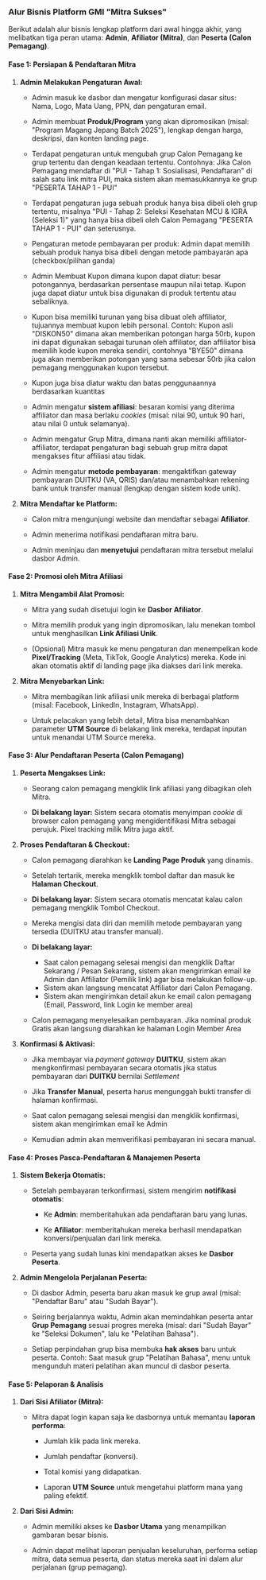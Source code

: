 ### **Alur Bisnis Platform GMI "Mitra Sukses"**

Berikut adalah alur bisnis lengkap platform dari awal hingga akhir, yang melibatkan tiga peran utama: **Admin**, **Afiliator (Mitra)**, dan **Peserta (Calon Pemagang)**.

#### **Fase 1: Persiapan & Pendaftaran Mitra**

1. **Admin Melakukan Pengaturan Awal:**
    
    - Admin masuk ke dasbor dan mengatur konfigurasi dasar situs: Nama, Logo, Mata Uang, PPN, dan pengaturan email.
        
    - Admin membuat **Produk/Program** yang akan dipromosikan (misal: "Program Magang Jepang Batch 2025"), lengkap dengan harga, deskripsi, dan konten landing page. 
    - Terdapat pengaturan untuk mengubah grup Calon Pemagang ke grup tertentu dan dengan keadaan tertentu. Contohnya: Jika Calon Pemagang mendaftar di "PUI - Tahap 1: Sosialisasi, Pendaftaran" di salah satu link mitra PUI, maka sistem akan memasukkannya ke grup "PESERTA TAHAP 1 - PUI"
    - Terdapat pengaturan juga sebuah produk hanya bisa dibeli oleh grup tertentu, misalnya "PUI - Tahap 2: Seleksi Kesehatan MCU & IGRA (Seleksi 1)" yang hanya bisa dibeli oleh Calon Pemagang "PESERTA TAHAP 1 - PUI" dan seterusnya.
    - Pengaturan metode pembayaran per produk: Admin dapat memilih sebuah produk hanya bisa dibeli dengan metode pambayaran apa (checkbox/pilihan ganda)
		
	- Admin Membuat Kupon dimana kupon dapat diatur: besar potongannya, berdasarkan persentase maupun nilai tetap. Kupon juga dapat diatur untuk bisa digunakan di produk tertentu atau sebaliknya. 
	- Kupon bisa memiliki turunan yang bisa dibuat oleh affiliator, tujuannya membuat kupon  lebih personal. Contoh: Kupon asli "DISKON50" dimana akan memberikan potongan harga 50rb, kupon ini dapat digunakan sebagai turunan oleh affiliator, dan affiliator bisa memilih kode kupon mereka sendiri, contohnya "BYE50" dimana juga akan memberikan potongan yang sama sebesar 50rb jika calon pemagang menggunakan kupon tersebut.
	- Kupon juga bisa diatur waktu dan batas penggunaannya berdasarkan kuantitas
        
    - Admin mengatur **sistem afiliasi**: besaran komisi yang diterima affiliator dan masa berlaku _cookies_ (misal: nilai 90, untuk 90 hari, atau nilai 0 untuk selamanya).
	    
    - Admin mengatur Grup Mitra, dimana nanti akan memiliki affiliator-affiliator, terdapat pengaturan bagi sebuah grup mitra dapat mengakses fitur affiliasi atau tidak.
        
    - Admin mengatur **metode pembayaran**: mengaktifkan gateway pembayaran DUITKU (VA, QRIS) dan/atau menambahkan rekening bank untuk transfer manual (lengkap dengan sistem kode unik).
        
2. **Mitra Mendaftar ke Platform:**
    
    - Calon mitra mengunjungi website dan mendaftar sebagai **Afiliator**.
        
    - Admin menerima notifikasi pendaftaran mitra baru.
        
    - Admin meninjau dan **menyetujui** pendaftaran mitra tersebut melalui dasbor Admin.
        

#### **Fase 2: Promosi oleh Mitra Afiliasi**

1. **Mitra Mengambil Alat Promosi:**
    
    - Mitra yang sudah disetujui login ke **Dasbor Afiliator**.
        
    - Mitra memilih produk yang ingin dipromosikan, lalu menekan tombol untuk menghasilkan **Link Afiliasi Unik**.
        
    - (Opsional) Mitra masuk ke menu pengaturan dan menempelkan kode **Pixel/Tracking** (Meta, TikTok, Google Analytics) mereka. Kode ini akan otomatis aktif di landing page jika diakses dari link mereka.
        
2. **Mitra Menyebarkan Link:**
    
    - Mitra membagikan link afiliasi unik mereka di berbagai platform (misal: Facebook, LinkedIn, Instagram, WhatsApp).
        
    - Untuk pelacakan yang lebih detail, Mitra bisa menambahkan parameter **UTM Source** di belakang link mereka, terdapat inputan untuk menandai UTM Source mereka.
        

#### **Fase 3: Alur Pendaftaran Peserta (Calon Pemagang)**

1. **Peserta Mengakses Link:**
    
    - Seorang calon pemagang mengklik link afiliasi yang dibagikan oleh Mitra.
        
    - **Di belakang layar:** Sistem secara otomatis menyimpan _cookie_ di browser calon pemagang yang mengidentifikasi Mitra sebagai perujuk. Pixel tracking milik Mitra juga aktif.
        
2. **Proses Pendaftaran & Checkout:**
    
    - Calon pemagang diarahkan ke **Landing Page Produk** yang dinamis.
        
    - Setelah tertarik, mereka mengklik tombol daftar dan masuk ke **Halaman Checkout**.
	    
	- **Di belakang layar:** Sistem secara otomatis mencatat kalau calon pemagang mengklik Tombol Checkout.
        
    - Mereka mengisi data diri dan memilih metode pembayaran yang tersedia (DUITKU atau transfer manual).
		
	- **Di belakang layar:** 
	    - Saat calon pemagang selesai mengisi dan mengklik Daftar Sekarang / Pesan Sekarang, sistem akan mengirimkan email ke Admin dan Affiliator (Pemilik link) agar bisa melakukan follow-up. 
	    - Sistem akan langsung mencatat Affiliator dari Calon Pemagang.
	    - Sistem akan mengirimkan detail akun ke email calon pemagang (Email, Password, link Login ke member area)
        
    - Calon pemagang menyelesaikan pembayaran. Jika nominal produk Gratis akan langsung diarahkan ke halaman Login Member Area
        
3. **Konfirmasi & Aktivasi:**
    
    - Jika membayar via *payment gateway* **DUITKU**, sistem akan mengkonfirmasi pembayaran secara otomatis jika status pembayaran dari **DUITKU** bernilai *Settlement* 
        
    - Jika **Transfer Manual**, peserta harus mengunggah bukti transfer di halaman konfirmasi. 
	    
    - Saat calon pemagang selesai mengisi dan mengklik konfirmasi, sistem akan mengirimkan email  ke Admin 
	    
	- Kemudian admin akan memverifikasi pembayaran ini secara manual.
        

#### **Fase 4: Proses Pasca-Pendaftaran & Manajemen Peserta**

1. **Sistem Bekerja Otomatis:**
    
    - Setelah pembayaran terkonfirmasi, sistem mengirim **notifikasi otomatis**:
        
        - Ke **Admin**: memberitahukan ada pendaftaran baru yang lunas.
            
        - Ke **Afiliator**: memberitahukan mereka berhasil mendapatkan konversi/penjualan dari link mereka.
            
    - Peserta yang sudah lunas kini mendapatkan akses ke **Dasbor Peserta**.
        
2. **Admin Mengelola Perjalanan Peserta:**
    
    - Di dasbor Admin, peserta baru akan masuk ke grup awal (misal: "Pendaftar Baru" atau "Sudah Bayar").
        
    - Seiring berjalannya waktu, Admin akan memindahkan peserta antar **Grup Pemagang** sesuai progres mereka (misal: dari "Sudah Bayar" ke "Seleksi Dokumen", lalu ke "Pelatihan Bahasa").
        
    - Setiap perpindahan grup bisa membuka **hak akses** baru untuk peserta. Contoh: Saat masuk grup "Pelatihan Bahasa", menu untuk mengunduh materi pelatihan akan muncul di dasbor peserta.
        

#### **Fase 5: Pelaporan & Analisis**

1. **Dari Sisi Afiliator (Mitra):**
    
    - Mitra dapat login kapan saja ke dasbornya untuk memantau **laporan performa**:
        
        - Jumlah klik pada link mereka.
            
        - Jumlah pendaftar (konversi).
            
        - Total komisi yang didapatkan.
            
        - Laporan **UTM Source** untuk mengetahui platform mana yang paling efektif.
            
2. **Dari Sisi Admin:**
    
    - Admin memiliki akses ke **Dasbor Utama** yang menampilkan gambaran besar bisnis.
        
    - Admin dapat melihat laporan penjualan keseluruhan, performa setiap mitra, data semua peserta, dan status mereka saat ini dalam alur perjalanan (grup pemagang).